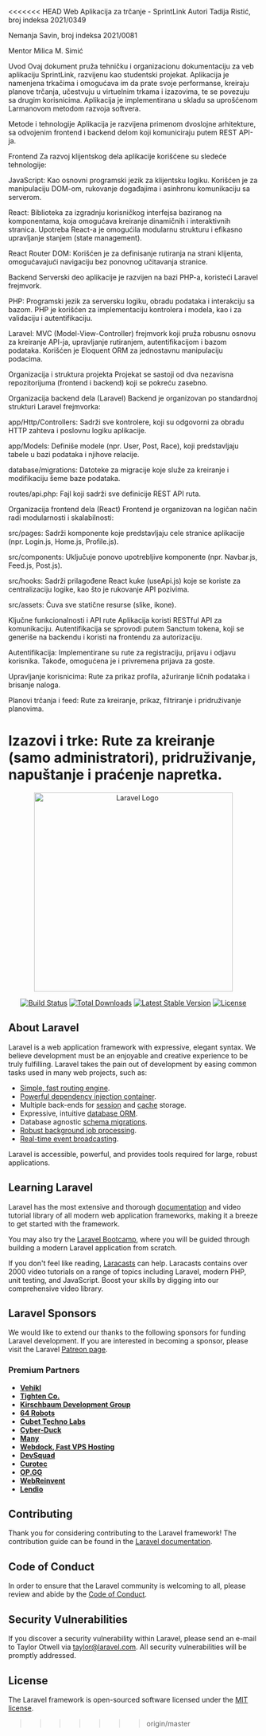 <<<<<<< HEAD
Web Aplikacija za trčanje - SprintLink
Autori
Tadija Ristić, broj indeksa 2021/0349

Nemanja Savin, broj indeksa 2021/0081

Mentor
Milica M. Simić

Uvod
Ovaj dokument pruža tehničku i organizacionu dokumentaciju za veb aplikaciju SprintLink, razvijenu kao studentski projekat. Aplikacija je namenjena trkačima i omogućava im da prate svoje performanse, kreiraju planove trčanja, učestvuju u virtuelnim trkama i izazovima, te se povezuju sa drugim korisnicima. Aplikacija je implementirana u skladu sa uprošćenom Larmanovom metodom razvoja softvera.

Metode i tehnologije
Aplikacija je razvijena primenom dvoslojne arhitekture, sa odvojenim frontend i backend delom koji komuniciraju putem REST API-ja.

Frontend
Za razvoj klijentskog dela aplikacije korišćene su sledeće tehnologije:

JavaScript: Kao osnovni programski jezik za klijentsku logiku. Korišćen je za manipulaciju DOM-om, rukovanje događajima i asinhronu komunikaciju sa serverom.

React: Biblioteka za izgradnju korisničkog interfejsa baziranog na komponentama, koja omogućava kreiranje dinamičnih i interaktivnih stranica. Upotreba React-a je omogućila modularnu strukturu i efikasno upravljanje stanjem (state management).

React Router DOM: Korišćen je za definisanje rutiranja na strani klijenta, omogućavajući navigaciju bez ponovnog učitavanja stranice.

Backend
Serverski deo aplikacije je razvijen na bazi PHP-a, koristeći Laravel frejmvork.

PHP: Programski jezik za serversku logiku, obradu podataka i interakciju sa bazom. PHP je korišćen za implementaciju kontrolera i modela, kao i za validaciju i autentifikaciju.

Laravel: MVC (Model-View-Controller) frejmvork koji pruža robusnu osnovu za kreiranje API-ja, upravljanje rutiranjem, autentifikacijom i bazom podataka. Korišćen je Eloquent ORM za jednostavnu manipulaciju podacima.

Organizacija i struktura projekta
Projekat se sastoji od dva nezavisna repozitorijuma (frontend i backend) koji se pokreću zasebno.

Organizacija backend dela (Laravel)
Backend je organizovan po standardnoj strukturi Laravel frejmvorka:

app/Http/Controllers: Sadrži sve kontrolere, koji su odgovorni za obradu HTTP zahteva i poslovnu logiku aplikacije.

app/Models: Definiše modele (npr. User, Post, Race), koji predstavljaju tabele u bazi podataka i njihove relacije.

database/migrations: Datoteke za migracije koje služe za kreiranje i modifikaciju šeme baze podataka.

routes/api.php: Fajl koji sadrži sve definicije REST API ruta.

Organizacija frontend dela (React)
Frontend je organizovan na logičan način radi modularnosti i skalabilnosti:

src/pages: Sadrži komponente koje predstavljaju cele stranice aplikacije (npr. Login.js, Home.js, Profile.js).

src/components: Uključuje ponovo upotrebljive komponente (npr. Navbar.js, Feed.js, Post.js).

src/hooks: Sadrži prilagođene React kuke (useApi.js) koje se koriste za centralizaciju logike, kao što je rukovanje API pozivima.

src/assets: Čuva sve statične resurse (slike, ikone).

Ključne funkcionalnosti i API rute
Aplikacija koristi RESTful API za komunikaciju. Autentifikacija se sprovodi putem Sanctum tokena, koji se generiše na backendu i koristi na frontendu za autorizaciju.

Autentifikacija: Implementirane su rute za registraciju, prijavu i odjavu korisnika. Takođe, omogućena je i privremena prijava za goste.

Upravljanje korisnicima: Rute za prikaz profila, ažuriranje ličnih podataka i brisanje naloga.

Planovi trčanja i feed: Rute za kreiranje, prikaz, filtriranje i pridruživanje planovima.

Izazovi i trke: Rute za kreiranje (samo administratori), pridruživanje, napuštanje i praćenje napretka.
=======
<p align="center"><a href="https://laravel.com" target="_blank"><img src="https://raw.githubusercontent.com/laravel/art/master/logo-lockup/5%20SVG/2%20CMYK/1%20Full%20Color/laravel-logolockup-cmyk-red.svg" width="400" alt="Laravel Logo"></a></p>

<p align="center">
<a href="https://github.com/laravel/framework/actions"><img src="https://github.com/laravel/framework/workflows/tests/badge.svg" alt="Build Status"></a>
<a href="https://packagist.org/packages/laravel/framework"><img src="https://img.shields.io/packagist/dt/laravel/framework" alt="Total Downloads"></a>
<a href="https://packagist.org/packages/laravel/framework"><img src="https://img.shields.io/packagist/v/laravel/framework" alt="Latest Stable Version"></a>
<a href="https://packagist.org/packages/laravel/framework"><img src="https://img.shields.io/packagist/l/laravel/framework" alt="License"></a>
</p>

## About Laravel

Laravel is a web application framework with expressive, elegant syntax. We believe development must be an enjoyable and creative experience to be truly fulfilling. Laravel takes the pain out of development by easing common tasks used in many web projects, such as:

- [Simple, fast routing engine](https://laravel.com/docs/routing).
- [Powerful dependency injection container](https://laravel.com/docs/container).
- Multiple back-ends for [session](https://laravel.com/docs/session) and [cache](https://laravel.com/docs/cache) storage.
- Expressive, intuitive [database ORM](https://laravel.com/docs/eloquent).
- Database agnostic [schema migrations](https://laravel.com/docs/migrations).
- [Robust background job processing](https://laravel.com/docs/queues).
- [Real-time event broadcasting](https://laravel.com/docs/broadcasting).

Laravel is accessible, powerful, and provides tools required for large, robust applications.

## Learning Laravel

Laravel has the most extensive and thorough [documentation](https://laravel.com/docs) and video tutorial library of all modern web application frameworks, making it a breeze to get started with the framework.

You may also try the [Laravel Bootcamp](https://bootcamp.laravel.com), where you will be guided through building a modern Laravel application from scratch.

If you don't feel like reading, [Laracasts](https://laracasts.com) can help. Laracasts contains over 2000 video tutorials on a range of topics including Laravel, modern PHP, unit testing, and JavaScript. Boost your skills by digging into our comprehensive video library.

## Laravel Sponsors

We would like to extend our thanks to the following sponsors for funding Laravel development. If you are interested in becoming a sponsor, please visit the Laravel [Patreon page](https://patreon.com/taylorotwell).

### Premium Partners

- **[Vehikl](https://vehikl.com/)**
- **[Tighten Co.](https://tighten.co)**
- **[Kirschbaum Development Group](https://kirschbaumdevelopment.com)**
- **[64 Robots](https://64robots.com)**
- **[Cubet Techno Labs](https://cubettech.com)**
- **[Cyber-Duck](https://cyber-duck.co.uk)**
- **[Many](https://www.many.co.uk)**
- **[Webdock, Fast VPS Hosting](https://www.webdock.io/en)**
- **[DevSquad](https://devsquad.com)**
- **[Curotec](https://www.curotec.com/services/technologies/laravel/)**
- **[OP.GG](https://op.gg)**
- **[WebReinvent](https://webreinvent.com/?utm_source=laravel&utm_medium=github&utm_campaign=patreon-sponsors)**
- **[Lendio](https://lendio.com)**

## Contributing

Thank you for considering contributing to the Laravel framework! The contribution guide can be found in the [Laravel documentation](https://laravel.com/docs/contributions).

## Code of Conduct

In order to ensure that the Laravel community is welcoming to all, please review and abide by the [Code of Conduct](https://laravel.com/docs/contributions#code-of-conduct).

## Security Vulnerabilities

If you discover a security vulnerability within Laravel, please send an e-mail to Taylor Otwell via [taylor@laravel.com](mailto:taylor@laravel.com). All security vulnerabilities will be promptly addressed.

## License

The Laravel framework is open-sourced software licensed under the [MIT license](https://opensource.org/licenses/MIT).
>>>>>>> origin/master

